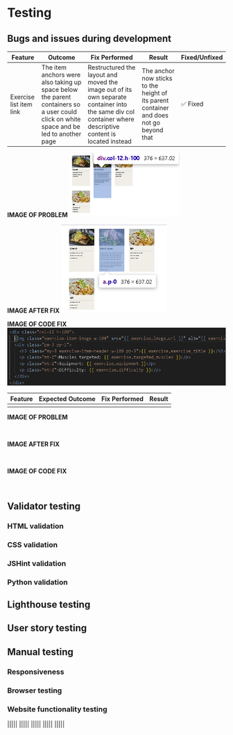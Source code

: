 # Testing

## Bugs and issues during development

| Feature | Outcome | Fix Performed | Result | Fixed/Unfixed |
|---------|-------------------|-------------------|--------|------|
|Exercise list item link| The item anchors were also taking up space below the parent containers so a user could click on white space and be led to another page |Restructured the layout and moved the image out of its own separate container into the same div col container where descriptive content is located instead|The anchor now sticks to the height of its parent container and does not go beyond that | ✅ Fixed |

**IMAGE OF PROBLEM**
![Anchor element stretching out of parent](./static/images/readme_bugs_and_issues/anchor_going_out_of_parent_element.PNG)

**IMAGE AFTER FIX**
![Anchor element fixed](./static/images/readme_bugs_and_issues/anchor_going_out_of_parent_element_fixed.PNG)

**IMAGE OF CODE FIX**
![Code for anchor element fix](./static/images/readme_bugs_and_issues/anchor_going_out_of_parent_element_code_fix.PNG)

| Feature | Expected Outcome | Fix Performed | Result |
|---------|-------------------|-------------------|--------|
|||||

**IMAGE OF PROBLEM**

![]()

**IMAGE AFTER FIX**

![]()

**IMAGE OF CODE FIX**

![]()


## Validator testing


### HTML validation

### CSS validation

### JSHint validation

### Python validation


## Lighthouse testing


## User story testing


## Manual testing


### Responsiveness

### Browser testing

### Website functionality testing

|||||
|||||
|||||
|||||
|||||


